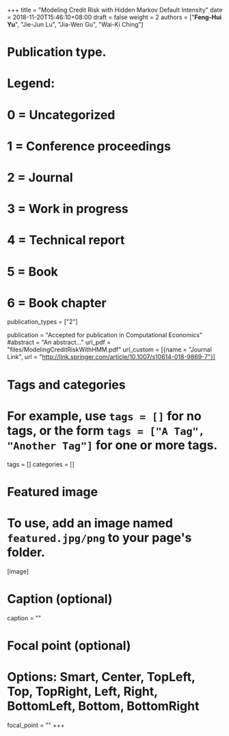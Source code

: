 +++
title = "Modeling Credit Risk with Hidden Markov Default Intensity"
date = 2018-11-20T15:46:10+08:00
draft = false
weight = 2
authors = ["**Feng-Hui Yu**", "Jie-Jun Lu", "Jia-Wen Gu", "Wai-Ki Ching"]

# Publication type.
# Legend:
# 0 = Uncategorized
# 1 = Conference proceedings
# 2 = Journal
# 3 = Work in progress
# 4 = Technical report
# 5 = Book
# 6 = Book chapter
publication_types = ["2"]

publication = "Accepted for publication in Computational Economics"
#abstract = "An abstract..."
url_pdf = "files/ModelingCreditRiskWithHMM.pdf"
url_custom = [{name = "Journal Link", url = "http://link.springer.com/article/10.1007/s10614-018-9869-7"}]

# Tags and categories
# For example, use `tags = []` for no tags, or the form `tags = ["A Tag", "Another Tag"]` for one or more tags.
tags = []
categories = []

# Featured image
# To use, add an image named `featured.jpg/png` to your page's folder. 
[image]
  # Caption (optional)
  caption = ""

  # Focal point (optional)
  # Options: Smart, Center, TopLeft, Top, TopRight, Left, Right, BottomLeft, Bottom, BottomRight
  focal_point = ""
+++
